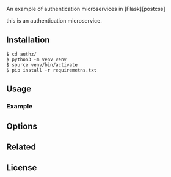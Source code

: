 
An example of authentication microservices in [Flask][postcss]

this is an authentication microservice. 

## Installation

```console
$ cd authz/
$ python3 -m venv venv
$ source venv/bin/activate
$ pip install -r requiremetns.txt
```

## Usage


### Example

## Options

## Related

## License
